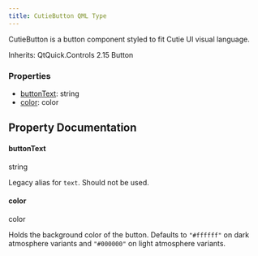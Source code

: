 ```yaml
---
title: CutieButton QML Type
---
```


CutieButton is a button component styled to fit Cutie UI visual language.

Inherits: QtQuick.Controls 2.15 Button

### Properties

- [buttonText](#buttontext): string
- [color](#color): color

## Property Documentation

#### buttonText

string

Legacy alias for `text`. Should not be used.

#### color

color

Holds the background color of the button. Defaults to `"#ffffff"` on dark atmosphere variants and `"#000000"` on light atmosphere variants.